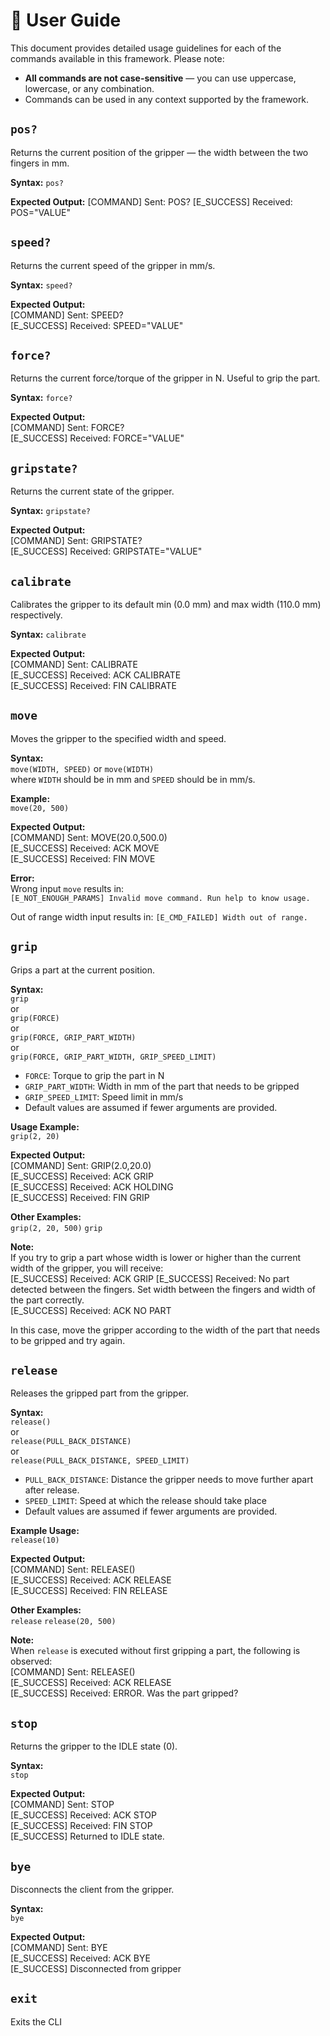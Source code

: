 # 📘 User Guide

This document provides detailed usage guidelines for each of the commands available in this framework. Please note:

- **All commands are not case-sensitive** — you can use uppercase, lowercase, or any combination.
- Commands can be used in any context supported by the framework.

## `pos?`

Returns the current position of the gripper — the width between the two fingers in mm.

**Syntax:**  `pos?`

**Expected Output:**
[COMMAND] Sent: POS?
[E_SUCCESS] Received: POS="VALUE"

## `speed?`

Returns the current speed of the gripper in mm/s.

**Syntax:**  `speed?`

**Expected Output:**  
[COMMAND] Sent: SPEED?  
[E_SUCCESS] Received: SPEED="VALUE"

## `force?`

Returns the current force/torque of the gripper in N. Useful to grip the part.

**Syntax:**  `force?`

**Expected Output:**  
[COMMAND] Sent: FORCE?  
[E_SUCCESS] Received: FORCE="VALUE"

## `gripstate?`

Returns the current state of the gripper.

**Syntax:**  `gripstate?`

**Expected Output:**  
[COMMAND] Sent: GRIPSTATE?  
[E_SUCCESS] Received: GRIPSTATE="VALUE"

## `calibrate`

Calibrates the gripper to its default min (0.0 mm) and max width (110.0 mm) respectively.

**Syntax:**  `calibrate`

**Expected Output:**  
[COMMAND] Sent: CALIBRATE  
[E_SUCCESS] Received: ACK CALIBRATE  
[E_SUCCESS] Received: FIN CALIBRATE

## `move`

Moves the gripper to the specified width and speed.

**Syntax:**  
`move(WIDTH, SPEED)` or `move(WIDTH)`  
where `WIDTH` should be in mm and `SPEED` should be in mm/s.

**Example:**  
`move(20, 500)`

**Expected Output:**  
[COMMAND] Sent: MOVE(20.0,500.0)  
[E_SUCCESS] Received: ACK MOVE  
[E_SUCCESS] Received: FIN MOVE

**Error:**  
Wrong input `move` results in:  
`[E_NOT_ENOUGH_PARAMS] Invalid move command. Run help to know usage.`

Out of range width input results in:
`[E_CMD_FAILED] Width out of range.`

## `grip`

Grips a part at the current position.

**Syntax:**  
`grip`  
or  
`grip(FORCE)`  
or  
`grip(FORCE, GRIP_PART_WIDTH)`  
or  
`grip(FORCE, GRIP_PART_WIDTH, GRIP_SPEED_LIMIT)`

- `FORCE`: Torque to grip the part in N  
- `GRIP_PART_WIDTH`: Width in mm of the part that needs to be gripped  
- `GRIP_SPEED_LIMIT`: Speed limit in mm/s
- Default values are assumed if fewer arguments are provided.

**Usage Example:**  
`grip(2, 20)`

**Expected Output:**  
[COMMAND] Sent: GRIP(2.0,20.0)  
[E_SUCCESS] Received: ACK GRIP  
[E_SUCCESS] Received: ACK HOLDING  
[E_SUCCESS] Received: FIN GRIP

**Other Examples:**  
`grip(2, 20, 500)`
`grip`


**Note:**  
If you try to grip a part whose width is lower or higher than the current width of the gripper, you will receive:  
[E_SUCCESS] Received: ACK GRIP
[E_SUCCESS] Received: No part detected between the fingers. Set width between the fingers and width of the part correctly.  
[E_SUCCESS] Received: ACK NO PART

In this case, move the gripper according to the width of the part that needs to be gripped and try again.

## `release`

Releases the gripped part from the gripper.

**Syntax:**  
`release()`  
or  
`release(PULL_BACK_DISTANCE)`  
or  
`release(PULL_BACK_DISTANCE, SPEED_LIMIT)`

- `PULL_BACK_DISTANCE`: Distance the gripper needs to move further apart after release. 
- `SPEED_LIMIT`: Speed at which the release should take place  
- Default values are assumed if fewer arguments are provided.

**Example Usage:**  
`release(10)`

**Expected Output:**  
[COMMAND] Sent: RELEASE()  
[E_SUCCESS] Received: ACK RELEASE  
[E_SUCCESS] Received: FIN RELEASE

**Other Examples:**  
`release`
`release(20, 500)`

**Note:**  
When `release` is executed without first gripping a part, the following is observed:  
[COMMAND] Sent: RELEASE()  
[E_SUCCESS] Received: ACK RELEASE  
[E_SUCCESS] Received: ERROR. Was the part gripped?

## `stop`

Returns the gripper to the IDLE state (0).

**Syntax:**  
`stop`

**Expected Output:**  
[COMMAND] Sent: STOP  
[E_SUCCESS] Received: ACK STOP  
[E_SUCCESS] Received: FIN STOP  
[E_SUCCESS] Returned to IDLE state.

## `bye`

Disconnects the client from the gripper.

**Syntax:**  
`bye`

**Expected Output:**  
[COMMAND] Sent: BYE  
[E_SUCCESS] Received: ACK BYE  
[E_SUCCESS] Disconnected from gripper

## ``exit``
Exits the CLI
